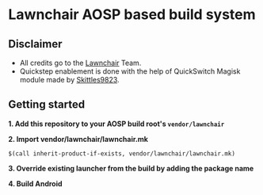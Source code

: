 # Lawnchair AOSP based build system

## Disclaimer
- All credits go to the [Lawnchair](https://github.com/LawnchairLauncher) Team.
- Quickstep enablement is done with the help of QuickSwitch Magisk module made by [Skittles9823](https://github.com/skittles9823).

## Getting started
**1. Add this repository to your AOSP build root's `vendor/lawnchair`**

**2. Import vendor/lawnchair/lawnchair.mk**

`$(call inherit-product-if-exists, vendor/lawnchair/lawnchair.mk)`

**3. Override existing launcher from the build by adding the package name**

**4. Build Android**
